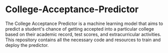 # College-Acceptance-Predictor

The College Acceptance Predictor is a machine learning model that aims to predict a student's chance of getting accepted into a particular college based on their academic record, test scores, and extracurricular activities. This repository contains all the necessary code and resources to train and deploy the predictor.

